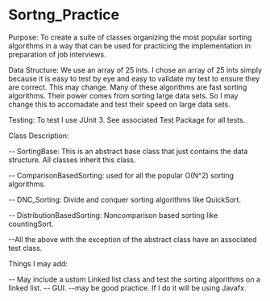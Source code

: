 Sortng_Practice
===============
Purpose: To create a suite of classes organizing the most popular sorting algorithms in a way that can be used for practicing the implementation in preparation of job interviews.

Data Structure: We use an array of 25 ints. I chose an array of 25 ints simply because it is easy to test by eye and easy to validate my test to ensure they are correct. This may change. Many of these algorithms are fast sorting algorithms. Their power comes from sorting large data sets. So I may change this to accomadate and test their speed on large data sets.

Testing: To test I use JUnit 3. See associated Test Package for all tests. 

Class Description:

-- SortingBase: This is an abstract base class that just contains the data structure. All classes inherit this class.

-- ComparisonBasedSorting: used for all the popular O(N^2) sorting algorithms. 

-- DNC_Sorting: Divide and conquer sorting algorithms like QuickSort. 

-- DistributionBasedSorting: Noncomparison based sorting like countingSort. 

--All the above with the exception of the abstract class have an associated test class. 

Things I may add:

-- May include a ustom Linked list class and test the sorting algorithms on a linked list. 
-- GUI. --may be good practice. If I do it will be using Javafx.

